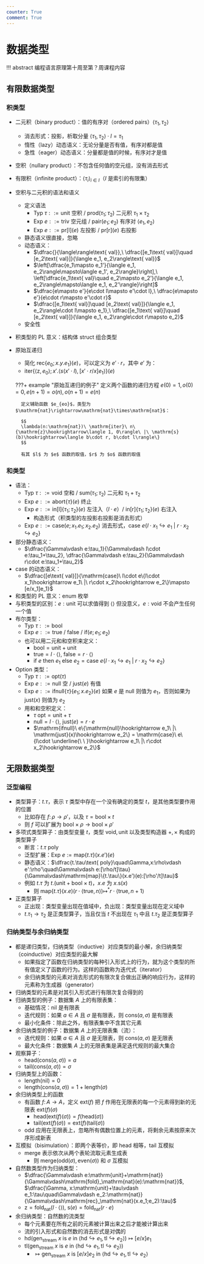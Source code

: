 ```yaml
---
counter: True
comment: True
---
```


# 数据类型

!!! abstract
    编程语言原理第十周至第？周课程内容
    
## 有限数据类型
### 积类型

- 二元积（binary product）：值的有序对（ordered pairs）$\langle\tau_1, \tau_2\rangle$
    - 消去形式：投影，析取分量 $\langle\tau_1, \tau_2\rangle\cdot l = \tau_1$
    - 惰性（lazy）动态语义：无论分量是否有值，有序对都是值
    - 急性（eager）动态语义：分量都是值的时候，有序对才是值
- 空积（nullary product）：不包含任何值的空元组，没有消去形式
- 有限积（infinite product）：$\langle\tau_i\rangle_{i\in I}$（$I$ 是索引的有限集）
- 空积与二元积的语法和语义
    - 定义语法
        - $\mathsf{Typ}\ \tau ::= \mathrm{unit}$ 空积 / $\mathrm{prod}(\tau_1; \tau_2)$ 二元积 $\tau_1\times\tau_2$
        - $\mathsf{Exp}\ e ::= \mathrm{triv}$ 空元组 / $\mathrm{pair}(e_1; e_2)$ 有序对 $\langle e_1, e_2\rangle$
        - $\mathsf{Exp}\ e ::= \mathrm{pr[l]}(e)$ 左投影 / $\mathrm{pr[r]}(e)$ 右投影
    - 静态语义很直接，忽略
    - 动态语义：
        - $\dfrac{}{\langle\rangle\text{ val}},\ \dfrac{[e_1\text{ val}]\quad [e_2\text{ val}]}{\langle e_1, e_2\rangle\text{ val}}$
        - $\left[\dfrac{e_1\mapsto e_1'}{\langle e_1, e_2\rangle\mapsto\langle e_1', e_2\rangle}\right],\ \left[\dfrac{e_1\text{ val}\quad e_2\mapsto e_2'}{\langle e_1, e_2\rangle\mapsto\langle e_1, e_2'\rangle}\right]$
        - $\dfrac{e\mapsto e'}{e\cdot l\mapsto e'\cdot l},\ \dfrac{e\mapsto e'}{e\cdot r\mapsto e'\cdot r}$
        - $\dfrac{[e_1\text{ val}]\quad [e_2\text{ val}]}{\langle e_1, e_2\rangle\cdot l\mapsto e_1},\ \dfrac{[e_1\text{ val}]\quad [e_2\text{ val}]}{\langle e_1, e_2\rangle\cdot r\mapsto e_2}$
    - 安全性
- 积类型的 PL 意义：结构体 struct 组合类型
- 原始互递归
    - 简化 $\mathrm{rec}\{e_0; x.y.e_1\}(e)$，可以定义为 $e'\cdot r$，其中 $e'$ 为：
    - $\mathrm{iter}\{\langle \mathrm{z}, e_0\rangle; x'.\langle s(x'\cdot l), [x'\cdot r/x]e_1\rangle\}(e)$
    
    ???+ example "原始互递归的例子"
        定义两个函数的递归方程 $e(0)=1, o(0)=0, e(n+1)=o(n), o(n+1)=e(n)$
        
        定义辅助函数 $e_{eo}$，类型为 $\mathrm{nat}\rightarrow\mathrm{nat}\times\mathrm{nat}$：
        
        $$
        \lambda(n:\mathrm{nat})\ \mathrm{iter}\ n\{\mathrm{z}\hookrightarrow\langle 1, 0\rangle\ |\ \mathrm{s}(b)\hookrightarrow\langle b\cdot r, b\cdot l\rangle\}
        $$
        
        有其 $l$ 为 $e$ 函数的取值，$r$ 为 $o$ 函数的取值

### 和类型

- 语法：
    - $\mathsf{Typ}\ \tau ::= \mathrm{void}$ 空和 / $\mathrm{sum}(\tau_1; \tau_2)$ 二元和 $\tau_1+\tau_2$
    - $\mathsf{Exp}\ e ::= \mathrm{abort}\{\tau\}(e)$ 终止
    - $\mathsf{Exp}\ e ::= \mathrm{in[l]}\{\tau_1; \tau_2\}(e)$ 左注入（$l\cdot e$）/ $\mathrm{in[r]}\{\tau_1; \tau_2\}(e)$ 右注入
        - 构造形式（积类型的左投影右投影是消去形式）
    - $\mathsf{Exp}\ e ::= \mathrm{case}(e; x_1.e_1; x_2.e_2)$ 消去形式，$\mathrm{case}\ e\{l\cdot x_1\hookrightarrow e_1\ |\ r\cdot x_2\hookrightarrow e_2\}$
- 部分静态语义：
    - $\dfrac{\Gamma\vdash e:\tau_1}{\Gamma\vdash l\cdot e:\tau_1+\tau_2}, \dfrac{\Gamma\vdash e:\tau_2}{\Gamma\vdash r\cdot e:\tau_1+\tau_2}$
- $\mathrm{case}$ 的动态语义：
    - $\dfrac{[e\text{ val}]}{\mathrm{case}\ l\cdot e\{l\cdot x_1\hookrightarrow e_1\ |\ r\cdot x_2\hookrightarrow e_2\}\mapsto [e/x_1]e_1}$
- 和类型的 PL 意义：enum 枚举
- 与积类型的区别：$e:\mathrm{unit}$ 可以求值得到 $\langle\rangle$ 但没意义，$e:\mathrm{void}$ 不会产生任何一个值
- 布尔类型：
    - $\mathsf{Typ}\ \tau ::= \mathrm{bool}$
    - $\mathsf{Exp}\ e ::= \mathrm{true}$ / $\mathrm{false}$ / $\mathrm{if}(e; e_1; e_2)$
    - 也可以用二元和和空积来定义：
        - $\mathrm{bool} = \mathrm{unit} + \mathrm{unit}$
        - $\mathrm{true} = l\cdot \langle\rangle,\ \mathrm{false} = r\cdot\langle\rangle$
        - $\text{if }e\text{ then }e_1\text{ else }e_2 = \mathrm{case}\ e\{l\cdot x_1\hookrightarrow e_1\ |\ r\cdot x_2\hookrightarrow e_2\}$
- Option 类型：
    - $\mathsf{Typ}\ \tau ::= \mathrm{opt}(\tau)$
    - $\mathsf{Exp}\ e ::= \mathrm{null}$ 空 / $\mathrm{just}(e)$ 有值
    - $\mathsf{Exp}\ e ::= \mathrm{ifnull}\{\tau\}\{e_1; x.e_2\}(e)$ 如果 $e$ 是 $\mathrm{null}$ 则值为 $e_1$，否则如果为 $\mathrm{just}(x)$ 则值为 $e_2$
    - 用和和空积定义：
        - $\tau\text{ opt} = \mathrm{unit} + \tau$
        - $\mathrm{null} = l\cdot\langle\rangle,\ \mathrm{just}(e) = r\cdot e$
        - $\mathrm{ifnull}\ e\{\mathrm{null}\hookrightarrow e_1\ |\ \mathrm{just}(x)\hookrightarrow e_2\} = \mathrm{case}\ e\{l\cdot \underline{\ \ }\hookrightarrow e_1\ |\ r\cdot x_2\hookrightarrow e_2\}$

## 无限数据类型
### 泛型编程

- 类型算子：$t.\tau$，表示 $\tau$ 类型中存在一个没有确定的类型 $t$，是其他类型要作用的位置
    - 比如存在 $f\colon \rho\to\rho'$，以及 $\tau=\mathrm{bool}\times t$
    - 则 $f$ 可以扩展为 $\mathrm{bool}\times\rho\to\mathrm{bool}\times\rho'$
- 多项式类型算子：由类型变量 $t$，类型 $\mathrm{void}, \mathrm{unit}$ 以及类型构造器 $+, \times$ 构成的类型算子
    - 断言：$t.\tau\text{ poly}$
    - 泛型扩展：$\mathsf{Exp}\ e := \mathrm{map}\{t.\tau\}(x.e')(e)$
    - 静态语义：$\dfrac{t.\tau\text{ poly}\quad\Gamma,x:\rho\vdash e':\rho'\quad\Gamma\vdash e:[\rho/t]\tau}{\Gamma\vdash\mathrm{map}\{t.\tau\}(x.e')(e):[\rho'/t]\tau}$
    - 例如 $t.\tau$ 为 $t.(\mathrm{unit}+\mathrm{bool}\times t)$，$x.e$ 为 $x.\mathrm{s}(x)$
        - 则 $\mathrm{map}\{t.\tau\}(x.e)(r\cdot\langle\mathrm{true}, n\rangle)\mapsto^* r\cdot\langle\mathrm{true}, n + 1\rangle$
- 正类型算子
    - 正出现：类型变量出现在值域中，负出现：类型变量出现在定义域中
    - $t.\tau_1\to\tau_2$ 是正类型算子，当且仅当 $t$ 不出现在 $\tau_1$ 中且  $t.\tau_2$ 是正类型算子

### 归纳类型与余归纳类型

- 都是递归类型，归纳类型（inductive）对应类型的最小解，余归纳类型（coinductive）对应类型的最大解
    - 如果指定了函数在归纳类型的每种引⼊形式上的⾏为，就为这个类型的所有值定义了函数的⾏为。这样的函数称为迭代式（iterator）
    - 余归纳类型的元素对消去形式的有限次复合做出正确的响应⾏为，这样的元素称为⽣成器（generator）
- 归纳类型的元素是对其引入形式进行有限次复合得到的
- 归纳类型的例子：数据集 $A$ 上的有限表集：
    - 基础情况：$\mathrm{nil}$ 是有限表
    - 迭代规则：如果 $a\in A$ 且 $\sigma$ 是有限表，则 $\mathrm{cons}(a, \sigma)$ 是有限表
    - 最小化条件：除此之外，有限表集中不含其它元素
- 余归纳类型的例子：数据集 $A$ 上的无限表集（流）：
    - 迭代规则：如果 $a\in A$ 且 $\sigma$ 是无限表，则 $\mathrm{cons}(a, \sigma)$ 是无限表
    - 最大化条件：数据集 $A$ 上的无限表集是满足迭代规则的最大集合
- 观察算子：
    - $\mathrm{head}(\mathrm{cons}(a, \sigma)) = a$
    - $\mathrm{tail}(\mathrm{cons}(a, \sigma)) = \sigma$
- 归纳类型上的函数：
    - $\mathrm{length}(\mathrm{nil}) = 0$
    - $\mathrm{length}(\mathrm{cons}(a, \sigma)) = 1 + \mathrm{length}(\sigma)$
- 余归纳类型上的函数
    - 有函数 $f\colon A\to A$，定义 $\mathrm{ext}(f)$ 把 $f$ 作用在无限表的每一个元素得到新的无限表 $\mathrm{ext}(f)(\sigma)$
        - $\mathrm{head}(\mathrm{ext}(f)(\sigma)) = f(\mathrm{head}(\sigma))$
        - $\mathrm{tail}(\mathrm{ext}(f)(\sigma)) = \mathrm{ext}(f)(\mathrm{tail}(\sigma))$
    - $\mathrm{odd}$ 应用在无限表上，忽略所有偶数位置上的元素，将剩余元素按原来次序形成新表
- 互模拟（bisimulation）：即两个表等价，即 head 相等，tail 互模拟
    - $\mathrm{merge}$ 表示依次从两个表轮流取元素生成表
        - 则 $\mathrm{merge}(\mathrm{odd}(\sigma), \mathrm{even}(\sigma))$ 和 $\sigma$ 互模拟
- 自然数类型作为归纳类型：
    - $\dfrac{\Gamma\vdash e:\mathrm{unit}+\mathrm{nat}}{\Gamma\vdash\mathrm{fold}_\mathrm{nat}(e):\mathrm{nat}}$, $\dfrac{\Gamma, x:\mathrm{unit}+\tau\vdash e_1:\tau\quad\Gamma\vdash e_2:\mathrm{nat}}{\Gamma\vdash\mathrm{rec}_\mathrm{nat}(x.e_1;e_2):\tau}$
    - $\mathrm{z} = \mathrm{fold}_\mathrm{nat}(l\cdot\langle\rangle)$, $\mathrm{s}(e) = \mathrm{fold}_\mathrm{nat}(r\cdot e)$
- 余归纳类型：自然数的流类型
    - 每个元素要在所有之前的元素被计算出来之后才能被计算出来
    - 流的引入形式和自然数的消去形式是对偶的
    - $\mathrm{hd}(\mathrm{gen}_\mathrm{stream}\ x\text{ is }e\text{ in }\langle\mathrm{hd}\hookrightarrow e_1, \mathrm{tl}\hookrightarrow e_2\rangle) \mapsto [e/x]e_1$
    - $\mathrm{tl}(\mathrm{gen}_\mathrm{stream}\ x\text{ is } e\text{ in }\langle\mathrm{hd}\hookrightarrow e_1, \mathrm{tl}\hookrightarrow e_2\rangle)$
        - $\mapsto \mathrm{gen}_\mathrm{stream}\ x\text{ is }[e/x]e_2\text{ in }\langle\mathrm{hd}\hookrightarrow e_1, \mathrm{tl}\hookrightarrow e_2\rangle$

<!-- ## 变量类型 -->